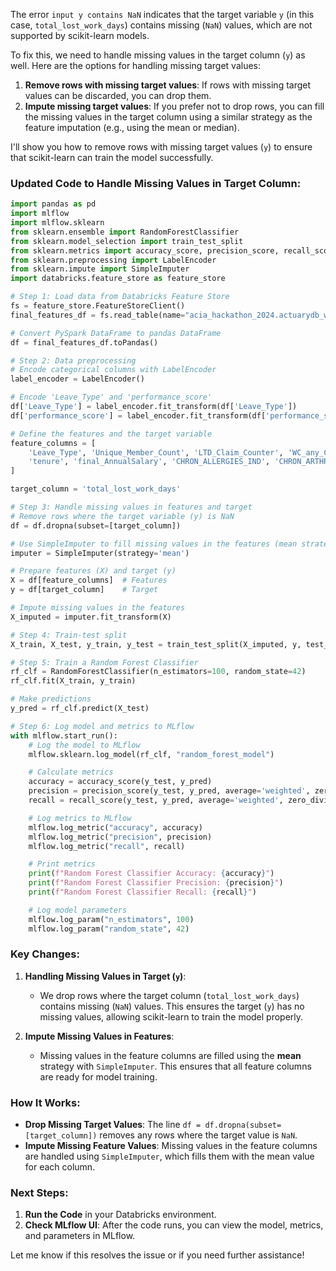 The error `input y contains NaN` indicates that the target variable `y` (in this case, `total_lost_work_days`) contains missing (`NaN`) values, which are not supported by scikit-learn models.

To fix this, we need to handle missing values in the target column (`y`) as well. Here are the options for handling missing target values:

1. **Remove rows with missing target values**: If rows with missing target values can be discarded, you can drop them.
2. **Impute missing target values**: If you prefer not to drop rows, you can fill the missing values in the target column using a similar strategy as the feature imputation (e.g., using the mean or median).

I'll show you how to remove rows with missing target values (`y`) to ensure that scikit-learn can train the model successfully.

### Updated Code to Handle Missing Values in Target Column:

```python
import pandas as pd
import mlflow
import mlflow.sklearn
from sklearn.ensemble import RandomForestClassifier
from sklearn.model_selection import train_test_split
from sklearn.metrics import accuracy_score, precision_score, recall_score
from sklearn.preprocessing import LabelEncoder
from sklearn.impute import SimpleImputer
import databricks.feature_store as feature_store

# Step 1: Load data from Databricks Feature Store
fs = feature_store.FeatureStoreClient()
final_features_df = fs.read_table(name="acia_hackathon_2024.actuarydb_wizards.client_a_features")

# Convert PySpark DataFrame to pandas DataFrame
df = final_features_df.toPandas()

# Step 2: Data preprocessing
# Encode categorical columns with LabelEncoder
label_encoder = LabelEncoder()

# Encode 'Leave_Type' and 'performance_score'
df['Leave_Type'] = label_encoder.fit_transform(df['Leave_Type'])
df['performance_score'] = label_encoder.fit_transform(df['performance_score'])

# Define the features and the target variable
feature_columns = [
    'Leave_Type', 'Unique_Member_Count', 'LTD_Claim_Counter', 'WC_any_Claim_Counter', 'STD_Claim_Counter',
    'tenure', 'final_AnnualSalary', 'CHRON_ALLERGIES_IND', 'CHRON_ARTHRITIS_IND', 'CHRON_ASTHMA_IND', 'total_medical_cost'
]

target_column = 'total_lost_work_days'

# Step 3: Handle missing values in features and target
# Remove rows where the target variable (y) is NaN
df = df.dropna(subset=[target_column])

# Use SimpleImputer to fill missing values in the features (mean strategy for numerical columns)
imputer = SimpleImputer(strategy='mean')

# Prepare features (X) and target (y)
X = df[feature_columns]  # Features
y = df[target_column]    # Target

# Impute missing values in the features
X_imputed = imputer.fit_transform(X)

# Step 4: Train-test split
X_train, X_test, y_train, y_test = train_test_split(X_imputed, y, test_size=0.3, random_state=42)

# Step 5: Train a Random Forest Classifier
rf_clf = RandomForestClassifier(n_estimators=100, random_state=42)
rf_clf.fit(X_train, y_train)

# Make predictions
y_pred = rf_clf.predict(X_test)

# Step 6: Log model and metrics to MLflow
with mlflow.start_run():
    # Log the model to MLflow
    mlflow.sklearn.log_model(rf_clf, "random_forest_model")

    # Calculate metrics
    accuracy = accuracy_score(y_test, y_pred)
    precision = precision_score(y_test, y_pred, average='weighted', zero_division=1)
    recall = recall_score(y_test, y_pred, average='weighted', zero_division=1)

    # Log metrics to MLflow
    mlflow.log_metric("accuracy", accuracy)
    mlflow.log_metric("precision", precision)
    mlflow.log_metric("recall", recall)

    # Print metrics
    print(f"Random Forest Classifier Accuracy: {accuracy}")
    print(f"Random Forest Classifier Precision: {precision}")
    print(f"Random Forest Classifier Recall: {recall}")

    # Log model parameters
    mlflow.log_param("n_estimators", 100)
    mlflow.log_param("random_state", 42)
```

### Key Changes:
1. **Handling Missing Values in Target (`y`)**:
   - We drop rows where the target column (`total_lost_work_days`) contains missing (`NaN`) values. This ensures the target (`y`) has no missing values, allowing scikit-learn to train the model properly.

2. **Impute Missing Values in Features**:
   - Missing values in the feature columns are filled using the **mean** strategy with `SimpleImputer`. This ensures that all feature columns are ready for model training.

### How It Works:
- **Drop Missing Target Values**: The line `df = df.dropna(subset=[target_column])` removes any rows where the target value is `NaN`.
- **Impute Missing Feature Values**: Missing values in the feature columns are handled using `SimpleImputer`, which fills them with the mean value for each column.

### Next Steps:
1. **Run the Code** in your Databricks environment.
2. **Check MLflow UI**: After the code runs, you can view the model, metrics, and parameters in MLflow.

Let me know if this resolves the issue or if you need further assistance!
